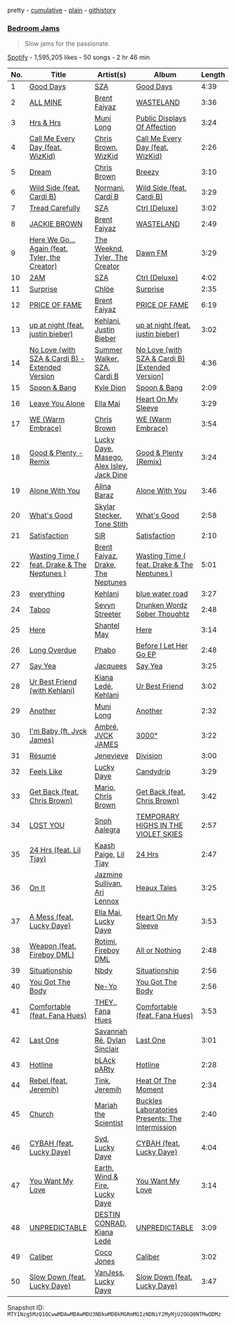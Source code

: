 pretty - [cumulative](/playlists/cumulative/37i9dQZF1DX0QKpU3cGsyb.md) - [plain](/playlists/plain/37i9dQZF1DX0QKpU3cGsyb) - [githistory](https://github.githistory.xyz/mackorone/spotify-playlist-archive/blob/main/playlists/plain/37i9dQZF1DX0QKpU3cGsyb)

### [Bedroom Jams](https://open.spotify.com/playlist/37i9dQZF1DX0QKpU3cGsyb)

> Slow jams for the passionate.

[Spotify](https://open.spotify.com/user/spotify) - 1,595,205 likes - 50 songs - 2 hr 46 min

| No. | Title | Artist(s) | Album | Length |
|---|---|---|---|---|
| 1 | [Good Days](https://open.spotify.com/track/3YJJjQPAbDT7mGpX3WtQ9A) | [SZA](https://open.spotify.com/artist/7tYKF4w9nC0nq9CsPZTHyP) | [Good Days](https://open.spotify.com/album/781cKhbTPwLnPmo9BALQl7) | 4:39 |
| 2 | [ALL MINE](https://open.spotify.com/track/3XgGQ1wjo5khvq2UImjyNF) | [Brent Faiyaz](https://open.spotify.com/artist/3tlXnStJ1fFhdScmQeLpuG) | [WASTELAND](https://open.spotify.com/album/0PHMNbcgHfzSUALlfk7wGg) | 3:36 |
| 3 | [Hrs & Hrs](https://open.spotify.com/track/3M5azWqeZbfoVkGXygatlb) | [Muni Long](https://open.spotify.com/artist/7tjVFCxJdwT4NdrTmjyjQ6) | [Public Displays Of Affection](https://open.spotify.com/album/2ngrG39dI2ofhCxjmFnKv5) | 3:24 |
| 4 | [Call Me Every Day \(feat\. WizKid\)](https://open.spotify.com/track/7vVs4XCsQyGn1Au3drvo9Z) | [Chris Brown](https://open.spotify.com/artist/7bXgB6jMjp9ATFy66eO08Z), [WizKid](https://open.spotify.com/artist/3tVQdUvClmAT7URs9V3rsp) | [Call Me Every Day \(feat\. WizKid\)](https://open.spotify.com/album/6FKhBgElPu5RBHlarPE1aO) | 2:26 |
| 5 | [Dream](https://open.spotify.com/track/1mAQAh6yg1dTmnlE84ZvEo) | [Chris Brown](https://open.spotify.com/artist/7bXgB6jMjp9ATFy66eO08Z) | [Breezy](https://open.spotify.com/album/31U6s6obQrBLTqyvqfqzlM) | 3:10 |
| 6 | [Wild Side \(feat\. Cardi B\)](https://open.spotify.com/track/2vXgyN14LX2zl7JEASw242) | [Normani](https://open.spotify.com/artist/2cWZOOzeOm4WmBJRnD5R7I), [Cardi B](https://open.spotify.com/artist/4kYSro6naA4h99UJvo89HB) | [Wild Side \(feat\. Cardi B\)](https://open.spotify.com/album/16maAu5lqvFBSEEHyB5GzV) | 3:29 |
| 7 | [Tread Carefully](https://open.spotify.com/track/7newfXclX39UwWTw2gDswM) | [SZA](https://open.spotify.com/artist/7tYKF4w9nC0nq9CsPZTHyP) | [Ctrl \(Deluxe\)](https://open.spotify.com/album/6FKP2O0oOvZlDkF0gyTjiJ) | 3:02 |
| 8 | [JACKIE BROWN](https://open.spotify.com/track/2IlT65thKQQw248mhk2PjQ) | [Brent Faiyaz](https://open.spotify.com/artist/3tlXnStJ1fFhdScmQeLpuG) | [WASTELAND](https://open.spotify.com/album/0PHMNbcgHfzSUALlfk7wGg) | 2:49 |
| 9 | [Here We Go… Again \(feat\. Tyler, the Creator\)](https://open.spotify.com/track/1NhjYYcYTRywc0di98xHxf) | [The Weeknd](https://open.spotify.com/artist/1Xyo4u8uXC1ZmMpatF05PJ), [Tyler, The Creator](https://open.spotify.com/artist/4V8LLVI7PbaPR0K2TGSxFF) | [Dawn FM](https://open.spotify.com/album/2nLOHgzXzwFEpl62zAgCEC) | 3:29 |
| 10 | [2AM](https://open.spotify.com/track/3vZGtceCbJVh5aDT4XhE0p) | [SZA](https://open.spotify.com/artist/7tYKF4w9nC0nq9CsPZTHyP) | [Ctrl \(Deluxe\)](https://open.spotify.com/album/6FKP2O0oOvZlDkF0gyTjiJ) | 4:02 |
| 11 | [Surprise](https://open.spotify.com/track/3xcapG4WdzvsER4g70MjKc) | [Chlöe](https://open.spotify.com/artist/1FtBEIWAwvw5ymBen5GICR) | [Surprise](https://open.spotify.com/album/2C3rUs6GnKWT0c101eBiQb) | 2:35 |
| 12 | [PRICE OF FAME](https://open.spotify.com/track/1RR29QADKP8ygptqTDdHSH) | [Brent Faiyaz](https://open.spotify.com/artist/3tlXnStJ1fFhdScmQeLpuG) | [PRICE OF FAME](https://open.spotify.com/album/0ZPaMBoUZhJhJnJQgShm8X) | 6:19 |
| 13 | [up at night \(feat\. justin bieber\)](https://open.spotify.com/track/4WghJOMjDpGdlk3b8aJIgy) | [Kehlani](https://open.spotify.com/artist/0cGUm45nv7Z6M6qdXYQGTX), [Justin Bieber](https://open.spotify.com/artist/1uNFoZAHBGtllmzznpCI3s) | [up at night \(feat\. justin bieber\)](https://open.spotify.com/album/3vnJxSrVldmInhRwtcUG89) | 3:02 |
| 14 | [No Love \(with SZA & Cardi B\) \- Extended Version](https://open.spotify.com/track/0IMUFRaM2W3wKNM1CSQ4Zm) | [Summer Walker](https://open.spotify.com/artist/57LYzLEk2LcFghVwuWbcuS), [SZA](https://open.spotify.com/artist/7tYKF4w9nC0nq9CsPZTHyP), [Cardi B](https://open.spotify.com/artist/4kYSro6naA4h99UJvo89HB) | [No Love \(with SZA & Cardi B\) \[Extended Version\]](https://open.spotify.com/album/1Rt2ZYJ3tBKqXtFuB19xz4) | 4:36 |
| 15 | [Spoon & Bang](https://open.spotify.com/track/2RkvnSmAzC49zlXmzKfisn) | [Kyle Dion](https://open.spotify.com/artist/5qfkUSH3ip5dD2eEPhjkT3) | [Spoon & Bang](https://open.spotify.com/album/4lBjA3mBpNpZpYh52mtvjF) | 2:09 |
| 16 | [Leave You Alone](https://open.spotify.com/track/0cNc0bSxmRVhAUJVYEd2Qk) | [Ella Mai](https://open.spotify.com/artist/7HkdQ0gt53LP4zmHsL0nap) | [Heart On My Sleeve](https://open.spotify.com/album/6p5jJLTFiYgk95HhW0unhy) | 3:29 |
| 17 | [WE \(Warm Embrace\)](https://open.spotify.com/track/7rTzmiwE6lmBG8vQvBzNg7) | [Chris Brown](https://open.spotify.com/artist/7bXgB6jMjp9ATFy66eO08Z) | [WE \(Warm Embrace\)](https://open.spotify.com/album/25OWLDhL6VjUn6ZqUqWVoV) | 3:54 |
| 18 | [Good & Plenty \- Remix](https://open.spotify.com/track/6T3Ebo7EOh8cUOyE4OhFpp) | [Lucky Daye](https://open.spotify.com/artist/5Vuvs6Py2JRU7WiFDVsI7J), [Masego](https://open.spotify.com/artist/3ycxRkcZ67ALN3GQJ57Vig), [Alex Isley](https://open.spotify.com/artist/7E2ioKxoxI2J94tUkIx6As), [Jack Dine](https://open.spotify.com/artist/2NWuUOptHRTogSZghYspAE) | [Good & Plenty \(Remix\)](https://open.spotify.com/album/3myUd2MqJKr3rfUrAf41Us) | 3:24 |
| 19 | [Alone With You](https://open.spotify.com/track/0jHVNBt8A9L8qEAB8XxGuB) | [Alina Baraz](https://open.spotify.com/artist/6hfwwpXqZPRC9CsKI7qtv1) | [Alone With You](https://open.spotify.com/album/310ZzmkHr5zvYyqMkNhXlm) | 3:46 |
| 20 | [What's Good](https://open.spotify.com/track/1RcUrR3PzhZlKJBpMW2ql0) | [Skylar Stecker](https://open.spotify.com/artist/6f6VAs9A49Er8jbbCUjAH0), [Tone Stith](https://open.spotify.com/artist/756t7CBmWLNYsshVtS6P44) | [What's Good](https://open.spotify.com/album/3mN6MrBpyxQ1iBUdHhva8m) | 2:58 |
| 21 | [Satisfaction](https://open.spotify.com/track/0hZIaQMGqu41dozEwqVa1b) | [SiR](https://open.spotify.com/artist/3QTDHixorJelOLxoxcjqGx) | [Satisfaction](https://open.spotify.com/album/2rMvlXjrgjenPKNBK6ze0q) | 2:10 |
| 22 | [Wasting Time \( feat\. Drake & The Neptunes \)](https://open.spotify.com/track/48WidxP9CqyYtk97pwGZ3c) | [Brent Faiyaz](https://open.spotify.com/artist/3tlXnStJ1fFhdScmQeLpuG), [Drake](https://open.spotify.com/artist/3TVXtAsR1Inumwj472S9r4), [The Neptunes](https://open.spotify.com/artist/0KuF7reCTOZwV7YJnHQqgr) | [Wasting Time \( feat\. Drake & The Neptunes \)](https://open.spotify.com/album/2brWccDLT5vREu0FxqH6Az) | 5:01 |
| 23 | [everything](https://open.spotify.com/track/6pyM30WDpG70VTfwoQg4m2) | [Kehlani](https://open.spotify.com/artist/0cGUm45nv7Z6M6qdXYQGTX) | [blue water road](https://open.spotify.com/album/2WfV3cpI2BUuIxMISh9nqF) | 3:27 |
| 24 | [Taboo](https://open.spotify.com/track/155PWUwfoYw5mcQOGdzh1w) | [Sevyn Streeter](https://open.spotify.com/artist/6If57j6e3TXXk0HiLcIZca) | [Drunken Wordz Sober Thoughtz](https://open.spotify.com/album/6sWl7sC34PChdFVegNJRuv) | 2:48 |
| 25 | [Here](https://open.spotify.com/track/5AWG9WZvWqx9w8am9Vl8TS) | [Shantel May](https://open.spotify.com/artist/3dLvESWiG5LWozJmdvk6D0) | [Here](https://open.spotify.com/album/58OrFFZ6M0DI0RQ7J5Mgng) | 3:14 |
| 26 | [Long Overdue](https://open.spotify.com/track/1tqr4YfDVX4Yp9TzWaNQUD) | [Phabo](https://open.spotify.com/artist/5FdZDr2bMbEcnsEKRgO3rn) | [Before I Let Her Go EP](https://open.spotify.com/album/6hAC1PPv2WjG19Mru927Jg) | 2:48 |
| 27 | [Say Yea](https://open.spotify.com/track/72kAhVS63uHIQV7drmjjHZ) | [Jacquees](https://open.spotify.com/artist/4tMm1dU6Gn04VAZ9ClHcIZ) | [Say Yea](https://open.spotify.com/album/7LRIPWJaK4kQfrfD94zTzS) | 3:25 |
| 28 | [Ur Best Friend \(with Kehlani\)](https://open.spotify.com/track/1gsYCXkisSnnjBb3qwYZoc) | [Kiana Ledé](https://open.spotify.com/artist/7jZMxhsB8djyIbYmoiJSTs), [Kehlani](https://open.spotify.com/artist/0cGUm45nv7Z6M6qdXYQGTX) | [Ur Best Friend](https://open.spotify.com/album/5vQaqB1ZfaOW6BSEGuQ8HC) | 3:02 |
| 29 | [Another](https://open.spotify.com/track/0R3BfnrLdW13mopXeKOTQZ) | [Muni Long](https://open.spotify.com/artist/7tjVFCxJdwT4NdrTmjyjQ6) | [Another](https://open.spotify.com/album/2jc8WpsmpUSKMzAKBQw6di) | 2:32 |
| 30 | [I'm Baby \(ft\. Jvck James\)](https://open.spotify.com/track/2rZQC2Hwy4sClylYHg2MXI) | [Ambré](https://open.spotify.com/artist/6gj3sMEZYP6IESIptoXnrP), [JVCK JAMES](https://open.spotify.com/artist/0hhGFNFQrdE34ZYR1CaBYN) | [3000°](https://open.spotify.com/album/2phJX6Yo2s6WB7jhLgg9EF) | 3:22 |
| 31 | [Résumé](https://open.spotify.com/track/2K2kujL7erU8ItCd2Tv5lh) | [Jenevieve](https://open.spotify.com/artist/0dUYLC7DLjeS8gIh8cz2Pq) | [Division](https://open.spotify.com/album/2VG4oj0kGjOydr6j8deI7Z) | 3:00 |
| 32 | [Feels Like](https://open.spotify.com/track/2Hyaggl5zUVCwGSbJmkOs3) | [Lucky Daye](https://open.spotify.com/artist/5Vuvs6Py2JRU7WiFDVsI7J) | [Candydrip](https://open.spotify.com/album/6eiCnBFhY8yvhLjZzjIsxQ) | 3:29 |
| 33 | [Get Back \(feat\. Chris Brown\)](https://open.spotify.com/track/74CjepodJooOCQkrGCwE4C) | [Mario](https://open.spotify.com/artist/20s0P9QLxGqKuCsGwFsp7w), [Chris Brown](https://open.spotify.com/artist/7bXgB6jMjp9ATFy66eO08Z) | [Get Back \(feat\. Chris Brown\)](https://open.spotify.com/album/5C6SZng9isd7hGZshc7RtX) | 3:42 |
| 34 | [LOST YOU](https://open.spotify.com/track/26aJMMLBSOQmiC4JenVjjl) | [Snoh Aalegra](https://open.spotify.com/artist/1A9o3Ljt67pFZ89YtPPL5X) | [TEMPORARY HIGHS IN THE VIOLET SKIES](https://open.spotify.com/album/57ttk3xzHMWLr6CGrEa8F3) | 2:57 |
| 35 | [24 Hrs \(feat\. Lil Tjay\)](https://open.spotify.com/track/1LZtjIkC9X3Ji8XylhCEa1) | [Kaash Paige](https://open.spotify.com/artist/0f2YkMXwFNJNSX7MymevKE), [Lil Tjay](https://open.spotify.com/artist/6jGMq4yGs7aQzuGsMgVgZR) | [24 Hrs](https://open.spotify.com/album/5hFQFFREMK36OtrifdmTCO) | 2:47 |
| 36 | [On It](https://open.spotify.com/track/4Xr6BbSSu5HhImp8vfxMbg) | [Jazmine Sullivan](https://open.spotify.com/artist/7gSjFKpVmDgC2MMsnN8CYq), [Ari Lennox](https://open.spotify.com/artist/1vaQ6v3pOFxAIrFoPrAcom) | [Heaux Tales](https://open.spotify.com/album/5g9YhHW8tE7Tcslgxsk5u9) | 3:25 |
| 37 | [A Mess \(feat\. Lucky Daye\)](https://open.spotify.com/track/3HgJ1aYlEgy8Yj1NMAe1pm) | [Ella Mai](https://open.spotify.com/artist/7HkdQ0gt53LP4zmHsL0nap), [Lucky Daye](https://open.spotify.com/artist/5Vuvs6Py2JRU7WiFDVsI7J) | [Heart On My Sleeve](https://open.spotify.com/album/6p5jJLTFiYgk95HhW0unhy) | 3:53 |
| 38 | [Weapon \(feat\. Fireboy DML\)](https://open.spotify.com/track/4YI21WT1m1lUC3d4z9HtPF) | [Rotimi](https://open.spotify.com/artist/1xBARhKI09ZTmeePVDWMCf), [Fireboy DML](https://open.spotify.com/artist/75VKfyoBlkmrJFDqo1o2VY) | [All or Nothing](https://open.spotify.com/album/35J4qJY7CLZzn3o682sx2V) | 2:48 |
| 39 | [Situationship](https://open.spotify.com/track/2e0bYXa7BRXqPilw9Qj49f) | [Nbdy](https://open.spotify.com/artist/1fQWUHoSWhlrc9rmHi2xnE) | [Situationship](https://open.spotify.com/album/1reU8zP1OtFCmK055l6UZF) | 2:56 |
| 40 | [You Got The Body](https://open.spotify.com/track/7einjlDEIa7ZjBcgbVLjdY) | [Ne\-Yo](https://open.spotify.com/artist/21E3waRsmPlU7jZsS13rcj) | [You Got The Body](https://open.spotify.com/album/6g7ICjmak0YBacDjAuN7ZG) | 2:56 |
| 41 | [Comfortable \(feat\. Fana Hues\)](https://open.spotify.com/track/3uYl97CFQFl14149UuSJ78) | [THEY.](https://open.spotify.com/artist/0pghUohLPptZWBasy2wmUx), [Fana Hues](https://open.spotify.com/artist/4yJHrytMK7mqtKsXVGaBNg) | [Comfortable \(feat\. Fana Hues\)](https://open.spotify.com/album/5asMsphuwGm7xBjCsnQuZy) | 3:53 |
| 42 | [Last One](https://open.spotify.com/track/4BMhlUG6LpQhcpvRuvfQRM) | [Savannah Ré](https://open.spotify.com/artist/3qfqqDpGv4XNfa3G0EfP9s), [Dylan Sinclair](https://open.spotify.com/artist/45RZn1pAEvQYqkRnvFaIJx) | [Last One](https://open.spotify.com/album/3tBjEC0oobiXFkfl6e9Qwq) | 3:01 |
| 43 | [Hotline](https://open.spotify.com/track/2T0uZowHdsxAYJyFS13KQI) | [bLAck pARty](https://open.spotify.com/artist/4C9Tvlt8v7d8R6h98FgdUy) | [Hotline](https://open.spotify.com/album/01abUW9eJNapjJv0E4rNMF) | 2:28 |
| 44 | [Rebel \(feat\. Jeremih\)](https://open.spotify.com/track/1yCaGeVkeiHwM0EnErYDrR) | [Tink](https://open.spotify.com/artist/4v6XOdonnfpdTKTRJArG7v), [Jeremih](https://open.spotify.com/artist/3KV3p5EY4AvKxOlhGHORLg) | [Heat Of The Moment](https://open.spotify.com/album/3EjN3Lt1gd4M0KrYKz7GrD) | 2:34 |
| 45 | [Church](https://open.spotify.com/track/0dAX78YVZtK3izR21SGxia) | [Mariah the Scientist](https://open.spotify.com/artist/7HO5fOXE4gh3lzZn64tX2E) | [Buckles Laboratories Presents: The Intermission](https://open.spotify.com/album/5ml8UPImaD5c3x3YwQTaeS) | 2:40 |
| 46 | [CYBAH \(feat\. Lucky Daye\)](https://open.spotify.com/track/2qEyhtx20tSCSubM3JXhxu) | [Syd](https://open.spotify.com/artist/3jk39CGeaaSO3FPKNx1RUx), [Lucky Daye](https://open.spotify.com/artist/5Vuvs6Py2JRU7WiFDVsI7J) | [CYBAH \(feat\. Lucky Daye\)](https://open.spotify.com/album/5gjFuT34mMkuHKrqe5hWEG) | 4:04 |
| 47 | [You Want My Love](https://open.spotify.com/track/5BQf3eyCsoSP5jNGx9sPdD) | [Earth, Wind & Fire](https://open.spotify.com/artist/4QQgXkCYTt3BlENzhyNETg), [Lucky Daye](https://open.spotify.com/artist/5Vuvs6Py2JRU7WiFDVsI7J) | [You Want My Love](https://open.spotify.com/album/2GGcfPODdGZ3m6riQU4rNq) | 3:14 |
| 48 | [UNPREDICTABLE](https://open.spotify.com/track/37ahk4lY6MT9jibtVmvYAH) | [DESTIN CONRAD](https://open.spotify.com/artist/4jwROPSUkTkohLCRiyjiZZ), [Kiana Ledé](https://open.spotify.com/artist/7jZMxhsB8djyIbYmoiJSTs) | [UNPREDICTABLE](https://open.spotify.com/album/4FlLFmeikHa7syfabGqL0k) | 3:09 |
| 49 | [Caliber](https://open.spotify.com/track/1Okha0BLoXlC6iXrIWLVFk) | [Coco Jones](https://open.spotify.com/artist/4DHLoiIqFYYFjH09WduvFd) | [Caliber](https://open.spotify.com/album/0zwvnPJUZqs4nlSieXuM8X) | 3:02 |
| 50 | [Slow Down \(feat\. Lucky Daye\)](https://open.spotify.com/track/6EsOT4Yq4BavQSJ4sEe9dw) | [VanJess](https://open.spotify.com/artist/0Ek89uaJyo6NfWK22awFvI), [Lucky Daye](https://open.spotify.com/artist/5Vuvs6Py2JRU7WiFDVsI7J) | [Slow Down \(feat\. Lucky Daye\)](https://open.spotify.com/album/3bP5HbrQemp8PQS9Z9gnCF) | 3:47 |

Snapshot ID: `MTY1Nzg5MzQ1OCwwMDAwMDAwMDU3NDkwMDBkMGRmMGIzNDNiY2MyMjU2OGQ0NTMwODMz`
